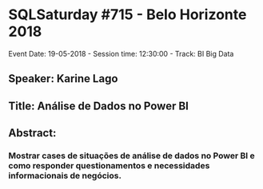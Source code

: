 # SQLSaturday #715 - Belo Horizonte 2018
Event Date: 19-05-2018 - Session time: 12:30:00 - Track: BI  Big Data
## Speaker: Karine Lago
## Title: Análise de Dados no Power BI
## Abstract:
### Mostrar cases de situações de análise de dados no Power BI e como responder questionamentos e necessidades informacionais de negócios.
